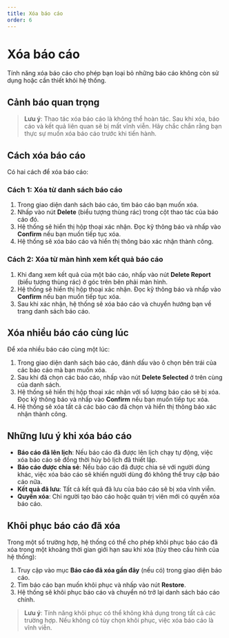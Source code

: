 ```yaml
---
title: Xóa báo cáo
order: 6
---
```


# Xóa báo cáo

Tính năng xóa báo cáo cho phép bạn loại bỏ những báo cáo không còn sử dụng hoặc cần thiết khỏi hệ thống.

## Cảnh báo quan trọng

> **Lưu ý**: Thao tác xóa báo cáo là không thể hoàn tác. Sau khi xóa, báo cáo và kết quả liên quan sẽ bị mất vĩnh viễn. Hãy chắc chắn rằng bạn thực sự muốn xóa báo cáo trước khi tiến hành.

## Cách xóa báo cáo

Có hai cách để xóa báo cáo:

### Cách 1: Xóa từ danh sách báo cáo

1. Trong giao diện danh sách báo cáo, tìm báo cáo bạn muốn xóa.
2. Nhấp vào nút **Delete** (biểu tượng thùng rác) trong cột thao tác của báo cáo đó.
3. Hệ thống sẽ hiển thị hộp thoại xác nhận. Đọc kỹ thông báo và nhấp vào **Confirm** nếu bạn muốn tiếp tục xóa.
4. Hệ thống sẽ xóa báo cáo và hiển thị thông báo xác nhận thành công.

### Cách 2: Xóa từ màn hình xem kết quả báo cáo

1. Khi đang xem kết quả của một báo cáo, nhấp vào nút **Delete Report** (biểu tượng thùng rác) ở góc trên bên phải màn hình.
2. Hệ thống sẽ hiển thị hộp thoại xác nhận. Đọc kỹ thông báo và nhấp vào **Confirm** nếu bạn muốn tiếp tục xóa.
3. Sau khi xác nhận, hệ thống sẽ xóa báo cáo và chuyển hướng bạn về trang danh sách báo cáo.

## Xóa nhiều báo cáo cùng lúc

Để xóa nhiều báo cáo cùng một lúc:

1. Trong giao diện danh sách báo cáo, đánh dấu vào ô chọn bên trái của các báo cáo mà bạn muốn xóa.
2. Sau khi đã chọn các báo cáo, nhấp vào nút **Delete Selected** ở trên cùng của danh sách.
3. Hệ thống sẽ hiển thị hộp thoại xác nhận với số lượng báo cáo sẽ bị xóa. Đọc kỹ thông báo và nhấp vào **Confirm** nếu bạn muốn tiếp tục xóa.
4. Hệ thống sẽ xóa tất cả các báo cáo đã chọn và hiển thị thông báo xác nhận thành công.

## Những lưu ý khi xóa báo cáo

- **Báo cáo đã lên lịch**: Nếu báo cáo đã được lên lịch chạy tự động, việc xóa báo cáo sẽ đồng thời hủy bỏ lịch đã thiết lập.
- **Báo cáo được chia sẻ**: Nếu báo cáo đã được chia sẻ với người dùng khác, việc xóa báo cáo sẽ khiến người dùng đó không thể truy cập báo cáo nữa.
- **Kết quả đã lưu**: Tất cả kết quả đã lưu của báo cáo sẽ bị xóa vĩnh viễn.
- **Quyền xóa**: Chỉ người tạo báo cáo hoặc quản trị viên mới có quyền xóa báo cáo.

## Khôi phục báo cáo đã xóa

Trong một số trường hợp, hệ thống có thể cho phép khôi phục báo cáo đã xóa trong một khoảng thời gian giới hạn sau khi xóa (tùy theo cấu hình của hệ thống):

1. Truy cập vào mục **Báo cáo đã xóa gần đây** (nếu có) trong giao diện báo cáo.
2. Tìm báo cáo bạn muốn khôi phục và nhấp vào nút **Restore**.
3. Hệ thống sẽ khôi phục báo cáo và chuyển nó trở lại danh sách báo cáo chính.

> **Lưu ý**: Tính năng khôi phục có thể không khả dụng trong tất cả các trường hợp. Nếu không có tùy chọn khôi phục, việc xóa báo cáo là vĩnh viễn. 